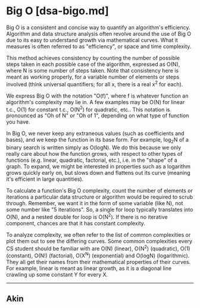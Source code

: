 # Big O [dsa-bigo.md]

Big O is a consistent and concise way to quantify an algorithm's efficiency.
Algorithm and data structure analysis often revolve around the use of Big O due
to its easy to understand growth via mathematical curves. What it measures is
often referred to as "efficiency", or space and time complexity.

This method achieves consistency by counting the number of possible steps taken
in each possible case of the algorithm, expressed as O(N), where N is some
number of steps taken. Note that consistency here is meant as working properly,
for a variable number of elements or steps involved (think universal
quantifiers; for all x, there is a real x<sup>2</sup> for each).

We express Big O with the notation "O(f)", where f is whatever function an
algorithm's complexity may lie in. A few examples may be O(N) for linear t.c.,
O(1) for constant t.c., O(N<sup>2</sup>) for quadratic, etc.. This notation is
pronounced as "Oh of N" or "Oh of 1", depending on what type of function you
have.

In Big O, we never keep any extraneous values (such as coefficients and bases),
and we keep the function in its base form. For example, log<sub>2</sub>N of
a binary search is written simply as O(logN). We do this because we only really
care about how the function grows, with respect to other types of functions
(e.g.  linear, quadratic, factorial, etc.), i.e. in the "shape" of a graph. To
expand, we might be interested in properties such as a logarithm grows quickly
early on, but slows down and flattens out its curve (meaning it's efficient in
large quantities).

To calculate a function's Big O complexity, count the number of elements or
iterations a particular data structure or algorithm would be required to scrub
through. Remember, we want it in the form of some variable (like N), not some
number like "5 iterations". So, a single for loop typically translates into
O(N), and a nested double for loop is O(N<sup>2</sup>). If there is no iterative
component, chances are that it has constant complexity.

To analyze complexity, we often refer to the list of common complexities or plot
them out to see the differing curves. Some common complexities every CS student
should be familiar with are O(N) (linear), O(N<sup>2</sup>) (quadratic), O(1)
(constant), O(N!) (factorial), O(X<sup>N</sup>) (exponential) and O(logN)
(logarithmic). They all get their names from their mathematical properties of
their curves. For example, linear is meant as linear growth, as it is a diagonal
line crawling up some constant Y for every X.

---

## Akin
